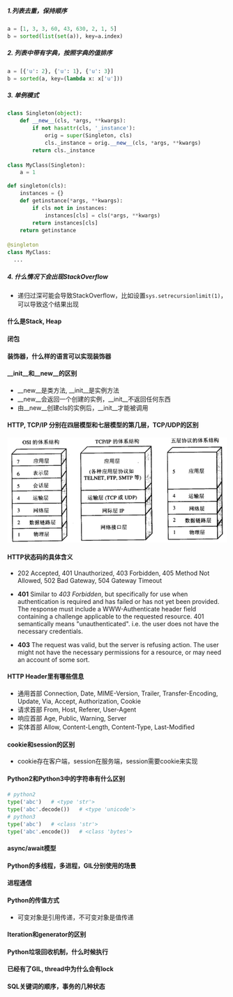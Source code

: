 ##### 1.列表去重，保持顺序

``` python
a = [1, 3, 3, 60, 43, 630, 2, 1, 5]
b = sorted(list(set(a)), key=a.index)
```

##### 2. 列表中带有字典，按照字典的值排序

```python
a = [{'u': 2}, {'u': 1}, {'u': 3}]
b = sorted(a, key=(lambda x: x['u']))
```

##### 3. 单例模式

```python
class Singleton(object):
    def __new__(cls, *args, **kwargs):
        if not hasattr(cls, '_instance'):
            orig = super(Singleton, cls)
            cls._instance = orig.__new__(cls, *args, **kwargs)
        return cls._instance

class MyClass(Singleton):
    a = 1
```

``` python
def singleton(cls):
    instances = {}
    def getinstance(*args, **kwargs):
        if cls not in instances:
            instances[cls] = cls(*args, **kwargs)
        return instances[cls]
    return getinstance

@singleton
class MyClass:
  ...
```

##### 4. 什么情况下会出现StackOverflow

* 递归过深可能会导致StackOverflow，比如设置`sys.setrecursionlimit(1)`，可以导致这个结果出现

#### 什么是Stack, Heap

#### 闭包

#### 装饰器，什么样的语言可以实现装饰器

#### \_\_init\_\_和\_\_new\_\_的区别

* \_\_new\_\_是类方法, \_\_init\_\_是实例方法
* \_\_new\_\_会返回一个创建的实例，\_\_init\_\_不返回任何东西
* 由\_\_new\_\_创建cls的实例后，\_\_init\_\_才能被调用

#### HTTP, TCP/IP 分别在四层模型和七层模型的第几层，TCP/UDP的区别

![网络协议](./网络协议.png)



#### HTTP状态码的具体含义

* 202 Accepted, 401 Unauthorized, 403 Forbidden, 405 Method Not Allowed, 502 Bad Gateway, 504 Gateway Timeout

* **401** Similar to *403 Forbidden*, but specifically for use when authentication is required and has failed or has not yet been provided. The response must include a WWW-Authenticate header field containing a challenge applicable to the requested resource. 401 semantically means "unauthenticated". i.e. the user does not have the necessary credentials.

* **403** The request was valid, but the server is refusing action. The user might not have the necessary permissions for a resource, or may need an account of some sort.

#### HTTP Header里有哪些信息

* 通用首部 Connection, Date, MIME-Version, Trailer, Transfer-Encoding, Update, Via, Accept, Authorization, Cookie
* 请求首部 From, Host, Referer, User-Agent
* 响应首部 Age, Public, Warning, Server
* 实体首部 Allow, Content-Length, Content-Type, Last-Modified

#### cookie和session的区别

* cookie存在客户端，session在服务端，session需要cookie来实现

#### Python2和Python3中的字符串有什么区别

``` python
# python2
type('abc')   # <type 'str'>
type('abc'.decode())   # <type 'unicode'>
# python3
type('abc')   # <class 'str'>
type('abc'.encode())   # <class 'bytes'>
```

#### async/await模型

#### Python的多线程，多进程，GIL分别使用的场景

#### 进程通信

#### Python的传值方式

* 可变对象是引用传递，不可变对象是值传递

#### Iteration和generator的区别

#### Python垃圾回收机制，什么时候执行

#### 已经有了GIL, thread中为什么会有lock

#### SQL关键词的顺序，事务的几种状态

